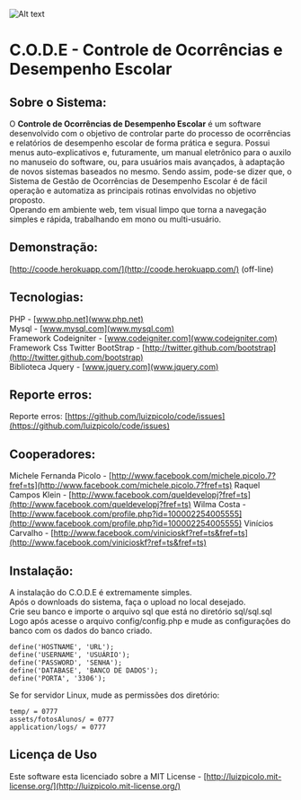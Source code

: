 ![Alt text](http://i.imgur.com/CSTSOdZ.png?2 "CODE" )
# C.O.D.E - Controle de Ocorrências e Desempenho Escolar

## Sobre o Sistema:

O  **Controle de Ocorrências de Desempenho Escolar** é um software desenvolvido com o objetivo
de controlar parte do processo de ocorrências e relatórios de desempenho escolar de forma prática e segura.
Possui menus auto-explicativos e, futuramente, um manual eletrônico para o auxilo no manuseio do
software, ou, para usuários mais avançados, à adaptação de novos sistemas baseados no mesmo.
Sendo assim, pode-se dizer que, o Sistema de Gestão de Ocorrências de Desempenho Escolar é de
fácil operação e automatiza as principais rotinas envolvidas no objetivo proposto.<br>
Operando em ambiente web, tem visual limpo que torna a navegação simples e rápida,
trabalhando em mono ou multi-usuário.</p>

## Demonstração:

[http://coode.herokuapp.com/](http://coode.herokuapp.com/) (off-line)

## Tecnologias:

PHP - [www.php.net](www.php.net)    
Mysql - [www.mysql.com](www.mysql.com)    
Framework Codeigniter - [www.codeigniter.com](www.codeigniter.com)    
Framework Css Twitter BootStrap - [http://twitter.github.com/bootstrap](http://twitter.github.com/bootstrap)    
Biblioteca Jquery - [www.jquery.com](www.jquery.com)    

## Reporte erros:
Reporte erros: [https://github.com/luizpicolo/code/issues](https://github.com/luizpicolo/code/issues)

## Cooperadores:

Michele Fernanda Picolo - [http://www.facebook.com/michele.picolo.7?fref=ts](http://www.facebook.com/michele.picolo.7?fref=ts)
Raquel Campos Klein - [http://www.facebook.com/queldevelopj?fref=ts](http://www.facebook.com/queldevelopj?fref=ts)
Wilma Costa - [http://www.facebook.com/profile.php?id=100002254005555](http://www.facebook.com/profile.php?id=100002254005555)
Vinícios Carvalho - [http://www.facebook.com/vinicioskf?ref=ts&fref=ts](http://www.facebook.com/vinicioskf?ref=ts&fref=ts)    

## Instalação:

A instalação do C.O.D.E é extremamente simples.    
Após o downloads do sistema, faça o upload no local desejado.    
Crie seu banco e importe o arquivo sql que está no diretório
sql/sql.sql
Logo após acesse o arquivo 
    config/config.php 
e mude as configurações do banco
com os dados do banco criado.    

    define('HOSTNAME', 'URL');
    define('USERNAME', 'USUÁRIO');
    define('PASSWORD', 'SENHA');
    define('DATABASE', 'BANCO DE DADOS');
    define('PORTA', '3306');
	
Se for servidor Linux, mude as permissões dos diretório:    

    temp/ = 0777
    assets/fotosAlunos/ = 0777
    application/logs/ = 0777

## Licença de Uso
Este software esta licenciado sobre a MIT License - [http://luizpicolo.mit-license.org/](http://luizpicolo.mit-license.org/)
